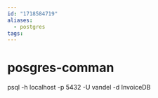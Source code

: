 ```yaml
---
id: "1718584719"
aliases:
  - postgres
tags:
---
```

# posgres-comman

psql -h localhost -p 5432 -U vandel -d InvoiceDB

